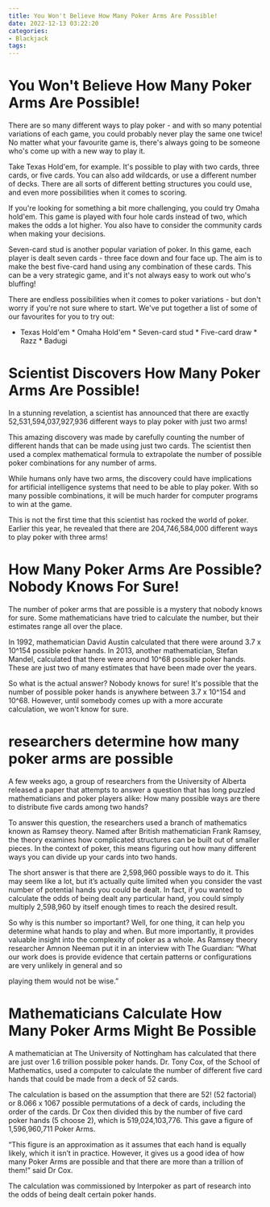 ```yaml
---
title: You Won't Believe How Many Poker Arms Are Possible!
date: 2022-12-13 03:22:20
categories:
- Blackjack
tags:
---
```



#  You Won't Believe How Many Poker Arms Are Possible!

There are so many different ways to play poker - and with so many potential variations of each game, you could probably never play the same one twice! No matter what your favourite game is, there's always going to be someone who's come up with a new way to play it.

Take Texas Hold'em, for example. It's possible to play with two cards, three cards, or five cards. You can also add wildcards, or use a different number of decks. There are all sorts of different betting structures you could use, and even more possibilities when it comes to scoring.

If you're looking for something a bit more challenging, you could try Omaha hold'em. This game is played with four hole cards instead of two, which makes the odds a lot higher. You also have to consider the community cards when making your decisions.

Seven-card stud is another popular variation of poker. In this game, each player is dealt seven cards - three face down and four face up. The aim is to make the best five-card hand using any combination of these cards. This can be a very strategic game, and it's not always easy to work out who's bluffing!

There are endless possibilities when it comes to poker variations - but don't worry if you're not sure where to start. We've put together a list of some of our favourites for you to try out:

* Texas Hold'em * Omaha Hold'em * Seven-card stud * Five-card draw * Razz * Badugi

#  Scientist Discovers How Many Poker Arms Are Possible!

In a stunning revelation, a scientist has announced that there are exactly 52,531,594,037,927,936 different ways to play poker with just two arms!

This amazing discovery was made by carefully counting the number of different hands that can be made using just two cards. The scientist then used a complex mathematical formula to extrapolate the number of possible poker combinations for any number of arms.

While humans only have two arms, the discovery could have implications for artificial intelligence systems that need to be able to play poker. With so many possible combinations, it will be much harder for computer programs to win at the game.

This is not the first time that this scientist has rocked the world of poker. Earlier this year, he revealed that there are 204,746,584,000 different ways to play poker with three arms!

#  How Many Poker Arms Are Possible? Nobody Knows For Sure!

The number of poker arms that are possible is a mystery that nobody knows for sure. Some mathematicians have tried to calculate the number, but their estimates range all over the place.

In 1992, mathematician David Austin calculated that there were around 3.7 x 10^154 possible poker hands. In 2013, another mathematician, Stefan Mandel, calculated that there were around 10^68 possible poker hands. These are just two of many estimates that have been made over the years.

So what is the actual answer? Nobody knows for sure! It's possible that the number of possible poker hands is anywhere between 3.7 x 10^154 and 10^68. However, until somebody comes up with a more accurate calculation, we won't know for sure.

#  researchers determine how many poker arms are possible

A few weeks ago, a group of researchers from the University of Alberta released a paper that attempts to answer a question that has long puzzled mathematicians and poker players alike: How many possible ways are there to distribute five cards among two hands?

To answer this question, the researchers used a branch of mathematics known as Ramsey theory. Named after British mathematician Frank Ramsey, the theory examines how complicated structures can be built out of smaller pieces. In the context of poker, this means figuring out how many different ways you can divide up your cards into two hands.

The short answer is that there are 2,598,960 possible ways to do it. This may seem like a lot, but it’s actually quite limited when you consider the vast number of potential hands you could be dealt. In fact, if you wanted to calculate the odds of being dealt any particular hand, you could simply multiply 2,598,960 by itself enough times to reach the desired result.

So why is this number so important? Well, for one thing, it can help you determine what hands to play and when. But more importantly, it provides valuable insight into the complexity of poker as a whole. As Ramsey theory researcher Amnon Neeman put it in an interview with The Guardian: “What our work does is provide evidence that certain patterns or configurations are very unlikely in general and so



playing them would not be wise.”

#  Mathematicians Calculate How Many Poker Arms Might Be Possible

A mathematician at The University of Nottingham has calculated that there are just over 1.6 trillion possible poker hands. Dr. Tony Cox, of the School of Mathematics, used a computer to calculate the number of different five card hands that could be made from a deck of 52 cards.

The calculation is based on the assumption that there are 52! (52 factorial) or 8.066 x 1067 possible permutations of a deck of cards, including the order of the cards. Dr Cox then divided this by the number of five card poker hands (5 choose 2), which is 519,024,103,776. This gave a figure of 1,596,960,711 Poker Arms.

“This figure is an approximation as it assumes that each hand is equally likely, which it isn’t in practice. However, it gives us a good idea of how many Poker Arms are possible and that there are more than a trillion of them!” said Dr Cox.

The calculation was commissioned by Interpoker as part of research into the odds of being dealt certain poker hands.